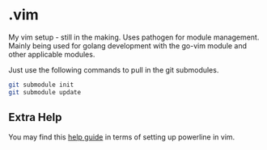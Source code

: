 # .vim
My vim setup - still in the making. Uses pathogen for module management. Mainly being used for golang development with the go-vim module and other applicable modules.

Just use the following commands to pull in the git submodules.
```bash
git submodule init
git submodule update
```

## Extra Help
You may find this [help guide](https://askubuntu.com/questions/283908/how-can-i-install-and-use-powerline-plugin) in terms of setting up powerline in vim.

